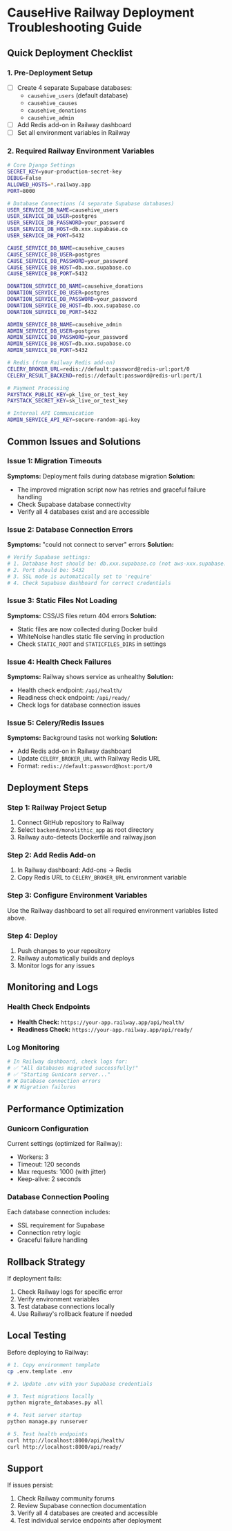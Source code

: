 # CauseHive Railway Deployment Troubleshooting Guide

## Quick Deployment Checklist

### 1. Pre-Deployment Setup
- [ ] Create 4 separate Supabase databases:
  - `causehive_users` (default database)
  - `causehive_causes` 
  - `causehive_donations`
  - `causehive_admin`
- [ ] Add Redis add-on in Railway dashboard
- [ ] Set all environment variables in Railway

### 2. Required Railway Environment Variables
```bash
# Core Django Settings
SECRET_KEY=your-production-secret-key
DEBUG=False
ALLOWED_HOSTS=*.railway.app
PORT=8000

# Database Connections (4 separate Supabase databases)
USER_SERVICE_DB_NAME=causehive_users
USER_SERVICE_DB_USER=postgres
USER_SERVICE_DB_PASSWORD=your_password
USER_SERVICE_DB_HOST=db.xxx.supabase.co
USER_SERVICE_DB_PORT=5432

CAUSE_SERVICE_DB_NAME=causehive_causes
CAUSE_SERVICE_DB_USER=postgres
CAUSE_SERVICE_DB_PASSWORD=your_password
CAUSE_SERVICE_DB_HOST=db.xxx.supabase.co
CAUSE_SERVICE_DB_PORT=5432

DONATION_SERVICE_DB_NAME=causehive_donations
DONATION_SERVICE_DB_USER=postgres
DONATION_SERVICE_DB_PASSWORD=your_password
DONATION_SERVICE_DB_HOST=db.xxx.supabase.co
DONATION_SERVICE_DB_PORT=5432

ADMIN_SERVICE_DB_NAME=causehive_admin
ADMIN_SERVICE_DB_USER=postgres
ADMIN_SERVICE_DB_PASSWORD=your_password
ADMIN_SERVICE_DB_HOST=db.xxx.supabase.co
ADMIN_SERVICE_DB_PORT=5432

# Redis (from Railway Redis add-on)
CELERY_BROKER_URL=redis://default:password@redis-url:port/0
CELERY_RESULT_BACKEND=redis://default:password@redis-url:port/1

# Payment Processing
PAYSTACK_PUBLIC_KEY=pk_live_or_test_key
PAYSTACK_SECRET_KEY=sk_live_or_test_key

# Internal API Communication
ADMIN_SERVICE_API_KEY=secure-random-api-key
```

## Common Issues and Solutions

### Issue 1: Migration Timeouts
**Symptoms:** Deployment fails during database migration
**Solution:** 
- The improved migration script now has retries and graceful failure handling
- Check Supabase database connectivity
- Verify all 4 databases exist and are accessible

### Issue 2: Database Connection Errors
**Symptoms:** "could not connect to server" errors
**Solution:**
```bash
# Verify Supabase settings:
# 1. Database host should be: db.xxx.supabase.co (not aws-xxx.supabase.co)
# 2. Port should be: 5432
# 3. SSL mode is automatically set to 'require'
# 4. Check Supabase dashboard for correct credentials
```

### Issue 3: Static Files Not Loading
**Symptoms:** CSS/JS files return 404 errors
**Solution:**
- Static files are now collected during Docker build
- WhiteNoise handles static file serving in production
- Check `STATIC_ROOT` and `STATICFILES_DIRS` in settings

### Issue 4: Health Check Failures
**Symptoms:** Railway shows service as unhealthy
**Solution:**
- Health check endpoint: `/api/health/`
- Readiness check endpoint: `/api/ready/`
- Check logs for database connection issues

### Issue 5: Celery/Redis Issues
**Symptoms:** Background tasks not working
**Solution:**
- Add Redis add-on in Railway dashboard
- Update `CELERY_BROKER_URL` with Railway Redis URL
- Format: `redis://default:password@host:port/0`

## Deployment Steps

### Step 1: Railway Project Setup
1. Connect GitHub repository to Railway
2. Select `backend/monolithic_app` as root directory
3. Railway auto-detects Dockerfile and railway.json

### Step 2: Add Redis Add-on
1. In Railway dashboard: Add-ons → Redis
2. Copy Redis URL to `CELERY_BROKER_URL` environment variable

### Step 3: Configure Environment Variables
Use the Railway dashboard to set all required environment variables listed above.

### Step 4: Deploy
1. Push changes to your repository
2. Railway automatically builds and deploys
3. Monitor logs for any issues

## Monitoring and Logs

### Health Check Endpoints
- **Health Check:** `https://your-app.railway.app/api/health/`
- **Readiness Check:** `https://your-app.railway.app/api/ready/`

### Log Monitoring
```bash
# In Railway dashboard, check logs for:
# ✅ "All databases migrated successfully!"
# ✅ "Starting Gunicorn server..."
# ❌ Database connection errors
# ❌ Migration failures
```

## Performance Optimization

### Gunicorn Configuration
Current settings (optimized for Railway):
- Workers: 3
- Timeout: 120 seconds
- Max requests: 1000 (with jitter)
- Keep-alive: 2 seconds

### Database Connection Pooling
Each database connection includes:
- SSL requirement for Supabase
- Connection retry logic
- Graceful failure handling

## Rollback Strategy

If deployment fails:
1. Check Railway logs for specific error
2. Verify environment variables
3. Test database connections locally
4. Use Railway's rollback feature if needed

## Local Testing

Before deploying to Railway:
```bash
# 1. Copy environment template
cp .env.template .env

# 2. Update .env with your Supabase credentials

# 3. Test migrations locally
python migrate_databases.py all

# 4. Test server startup
python manage.py runserver

# 5. Test health endpoints
curl http://localhost:8000/api/health/
curl http://localhost:8000/api/ready/
```

## Support

If issues persist:
1. Check Railway community forums
2. Review Supabase connection documentation
3. Verify all 4 databases are created and accessible
4. Test individual service endpoints after deployment
